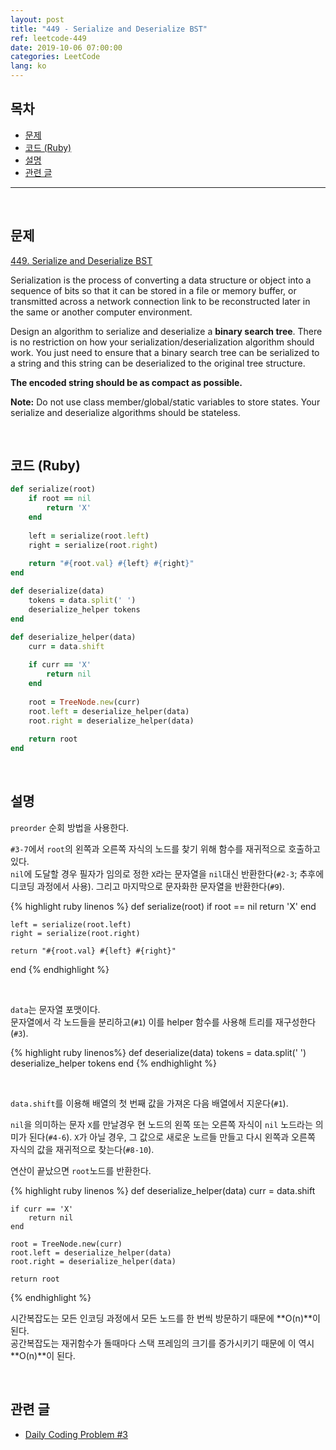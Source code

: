 ```yaml
---
layout: post
title: "449 - Serialize and Deserialize BST"
ref: leetcode-449
date: 2019-10-06 07:00:00
categories: LeetCode
lang: ko
---
```


## 목차
- [문제](#problem)
- [코드 (Ruby)](#solution)
- [설명](#explain)
- [관련 글](#related)

<hr />
<br />

## 문제 <a id="problem"></a>

[449. Serialize and Deserialize BST](https://leetcode.com/problems/serialize-and-deserialize-bst/)

Serialization is the process of converting a data structure or object into a sequence of bits so that it can be stored in a file or memory buffer, 
or transmitted across a network connection link to be reconstructed later in the same or another computer environment.

Design an algorithm to serialize and deserialize a **binary search tree**. 
There is no restriction on how your serialization/deserialization algorithm should work. 
You just need to ensure that a binary search tree can be serialized to a string and this string can be deserialized to the original tree structure.

**The encoded string should be as compact as possible.**

**Note:** Do not use class member/global/static variables to store states. Your serialize and deserialize algorithms should be stateless.

<br />

## 코드 (Ruby) <a id="solution"></a>

```ruby
def serialize(root)
    if root == nil
        return 'X'
    end
    
    left = serialize(root.left)
    right = serialize(root.right)
    
    return "#{root.val} #{left} #{right}"
end

def deserialize(data)
    tokens = data.split(' ')
    deserialize_helper tokens
end

def deserialize_helper(data)
    curr = data.shift
    
    if curr == 'X'
        return nil
    end
    
    root = TreeNode.new(curr)
    root.left = deserialize_helper(data)
    root.right = deserialize_helper(data)
    
    return root
end
```

<br>

## 설명 <a id="explain"></a>

`preorder` 순회 방법을 사용한다.

`#3-7`에서 `root`의 왼쪽과 오른쪽 자식의 노드를 찾기 위해 함수를 재귀적으로 호출하고 있다.  <br>
`nil`에 도달할 경우 필자가 임의로 정한 `X`라는 문자열을 `nil`대신 반환한다(`#2-3`; 추후에 디코딩 과정에서 사용).
그리고 마지막으로 문자화한 문자열을 반환한다(`#9`).

{% highlight ruby linenos %}
def serialize(root)
    if root == nil
        return 'X'
    end
    
    left = serialize(root.left)
    right = serialize(root.right)
    
    return "#{root.val} #{left} #{right}"
end
{% endhighlight %}

<br>

`data`는 문자열 포맷이다. <br>
문자열에서 각 노드들을 분리하고(`#1`) 이를 helper 함수를 사용해 트리를 재구성한다(`#3`).

{% highlight ruby linenos%}
def deserialize(data)
    tokens = data.split(' ')
    deserialize_helper tokens
end
{% endhighlight %}

<br>

`data.shift`를 이용해 배열의 첫 번째 값을 가져온 다음 배열에서 지운다(`#1`).

`nil`을 의미하는 문자 `X`를 만날경우 현 노드의 왼쪽 또는 오른쪽 자식이 `nil` 노드라는 의미가 된다(`#4-6`).
`X`가 아닐 경우, 그 값으로 새로운 노르들 만들고 다시 왼쪽과 오른쪽 자식의 값을 재귀적으로 찾는다(`#8-10`).

연산이 끝났으면 `root`노드를 반환한다.

{% highlight ruby linenos %}
def deserialize_helper(data)
    curr = data.shift
    
    if curr == 'X'
        return nil
    end
    
    root = TreeNode.new(curr)
    root.left = deserialize_helper(data)
    root.right = deserialize_helper(data)
    
    return root
{% endhighlight %}

시간복잡도는 모든 인코딩 과정에서 모든 노드를 한 번씩 방문하기 때문에 **O(n)**이 된다. <br>
공간복잡도는 재귀함수가 돌때마다 스택 프레임의 크기를 증가시키기 때문에 이 역시 **O(n)**이 된다.

<br>

## 관련 글 <a id="related"></a>
- [Daily Coding Problem #3](/dcp/2019/09/20/ko-dcp-3.html)
